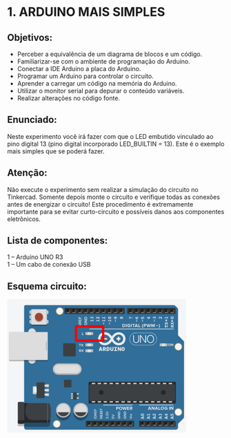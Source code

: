 # 1. ARDUINO MAIS SIMPLES
## Objetivos:
- Perceber a equivalência de um diagrama de blocos e um código.
- Familiarizar-se com o ambiente de programação do Arduino.
- Conectar a IDE Arduino a placa do Arduino.
- Programar um Arduino para controlar o circuito.
- Aprender a carregar um código na memória do Arduino.
- Utilizar o monitor serial para depurar o conteúdo variáveis.
- Realizar alterações no código fonte.

## Enunciado:
Neste experimento você irá fazer com que o LED embutido vinculado ao pino digital 13 (pino digital 
incorporado LED_BUILTIN = 13). Este é o exemplo mais simples que se poderá fazer.

## Atenção: 
Não execute o experimento sem realizar a simulação do circuito no Tinkercad. Somente depois
monte o circuito e verifique todas as conexões antes de energizar o circuito! Este procedimento é 
extremamente importante para se evitar curto-circuito e possíveis danos aos componentes eletrônicos.

## Lista de componentes:
1 – Arduíno UNO R3<br>
1 – Um cabo de conexão USB

## Esquema circuito:
![](/imagens-tinkercad/ex1.png)
